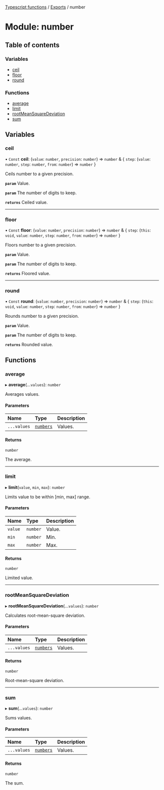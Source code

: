 [Typescript functions](../index.md) / [Exports](../modules.md) / number

# Module: number

## Table of contents

### Variables

- [ceil](number.md#ceil)
- [floor](number.md#floor)
- [round](number.md#round)

### Functions

- [average](number.md#average)
- [limit](number.md#limit)
- [rootMeanSquareDeviation](number.md#rootmeansquaredeviation)
- [sum](number.md#sum)

## Variables

### ceil

• `Const` **ceil**: (`value`: `number`, `precision`: `number`) => `number` & { `step`: (`value`: `number`, `step`: `number`, `from`: `number`) => `number`  }

Ceils number to a given precision.

**`param`** Value.

**`param`** The number of digits to keep.

**`returns`** Ceiled value.

___

### floor

• `Const` **floor**: (`value`: `number`, `precision`: `number`) => `number` & { `step`: (`this`: `void`, `value`: `number`, `step`: `number`, `from`: `number`) => `number`  }

Floors number to a given precision.

**`param`** Value.

**`param`** The number of digits to keep.

**`returns`** Floored value.

___

### round

• `Const` **round**: (`value`: `number`, `precision`: `number`) => `number` & { `step`: (`this`: `void`, `value`: `number`, `step`: `number`, `from`: `number`) => `number`  }

Rounds number to a given precision.

**`param`** Value.

**`param`** The number of digits to keep.

**`returns`** Rounded value.

## Functions

### average

▸ **average**(...`values`): `number`

Averages values.

#### Parameters

| Name | Type | Description |
| :------ | :------ | :------ |
| `...values` | [`numbers`](types_core.md#numbers) | Values. |

#### Returns

`number`

The average.

___

### limit

▸ **limit**(`value`, `min`, `max`): `number`

Limits value to be within [min, max] range.

#### Parameters

| Name | Type | Description |
| :------ | :------ | :------ |
| `value` | `number` | Value. |
| `min` | `number` | Min. |
| `max` | `number` | Max. |

#### Returns

`number`

Limited value.

___

### rootMeanSquareDeviation

▸ **rootMeanSquareDeviation**(...`values`): `number`

Calculates root-mean-square deviation.

#### Parameters

| Name | Type | Description |
| :------ | :------ | :------ |
| `...values` | [`numbers`](types_core.md#numbers) | Values. |

#### Returns

`number`

Root-mean-square deviation.

___

### sum

▸ **sum**(...`values`): `number`

Sums values.

#### Parameters

| Name | Type | Description |
| :------ | :------ | :------ |
| `...values` | [`numbers`](types_core.md#numbers) | Values. |

#### Returns

`number`

The sum.

